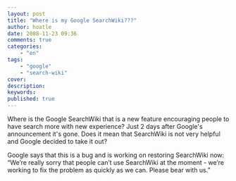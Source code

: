 ```yaml
---
layout: post
title: "Where is my Google SearchWiki???"
author: hoatle
date: 2008-11-23 09:36
comments: true
categories:
    - "en"
tags:
    - "google"
    - "search-wiki"
cover:
description:
keywords:
published: true
---
```


Where is the Google SearchWiki that is a new feature encouraging people to have search more with new
experience? Just 2 days after Google's announcement it's gone. Does it mean that SearchWiki is not
very helpful and Google decided to take it out?

Google says that this is a bug and is working on restoring SearchWiki now: “We’re really sorry that
people can’t use SearchWiki at the moment - we’re working to fix the problem as quickly as we can.
Please bear with us.”
